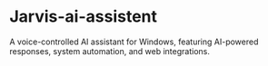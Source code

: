 # Jarvis-ai-assistent
A voice-controlled AI assistant for Windows, featuring AI-powered responses, system automation, and web integrations.
